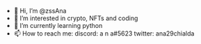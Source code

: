 - 👋 Hi, I’m @zssAna
- 👀 I’m interested in crypto, NFTs and coding
- 🌱 I’m currently learning python
- 📫 How to reach me: discord: a n a#5623
                      twitter: ana29chialda

<!---
zssAna/zssAna is a ✨ special ✨ repository because its `README.md` (this file) appears on your GitHub profile.
You can click the Preview link to take a look at your changes.
--->
